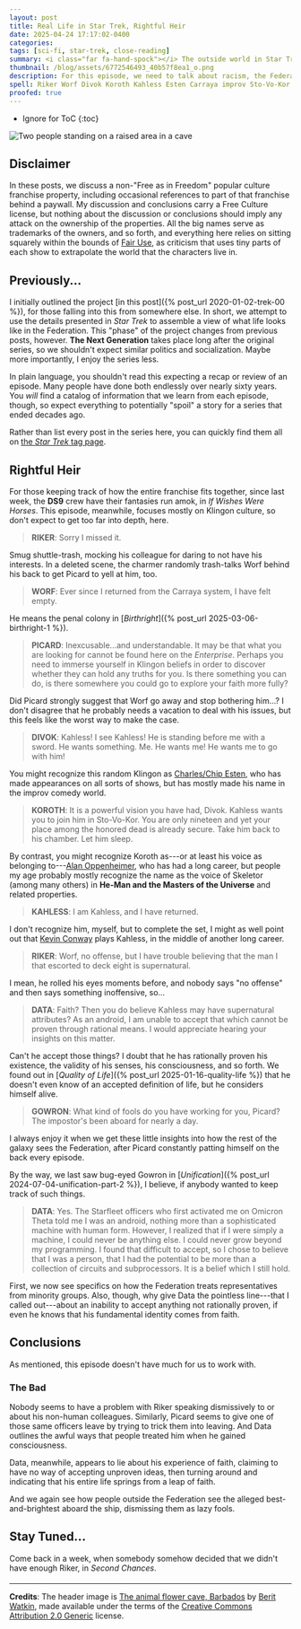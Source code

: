```yaml
---
layout: post
title: Real Life in Star Trek, Rightful Heir
date: 2025-04-24 17:17:02-0400
categories:
tags: [sci-fi, star-trek, close-reading]
summary: <i class="far fa-hand-spock"></i> The outside world in Star Trek
thumbnail: /blog/assets/6772546493_40b57f8ea1_o.png
description: For this episode, we need to talk about racism, the Federation's reputation, and a bit more that surprisingly doesn't include religion.
spell: Riker Worf Divok Koroth Kahless Esten Carraya improv Sto-Vo-Kor Skeletor Gowron Starfleet Berit Watkin
proofed: true
---
```


* Ignore for ToC
{:toc}

![Two people standing on a raised area in a cave](/blog/assets/6772546493_40b57f8ea1_o.png "Not Kahless, either one")

## Disclaimer

In these posts, we discuss a non-"Free as in Freedom" popular culture franchise property, including occasional references to part of that franchise behind a paywall.  My discussion and conclusions carry a Free Culture license, but nothing about the discussion or conclusions should imply any attack on the ownership of the properties.  All the big names serve as trademarks of the owners, and so forth, and everything here relies on sitting squarely within the bounds of [Fair Use](https://en.wikipedia.org/wiki/Fair_use), as criticism that uses tiny parts of each show to extrapolate the world that the characters live in.

## Previously...

I initially outlined the project [in this post]({% post_url 2020-01-02-trek-00 %}), for those falling into this from somewhere else.  In short, we attempt to use the details presented in *Star Trek* to assemble a view of what life looks like in the Federation.  This "phase" of the project changes from previous posts, however.  **The Next Generation** takes place long after the original series, so we shouldn't expect similar politics and socialization.  Maybe more importantly, I enjoy the series less.

In plain language, you shouldn't read this expecting a recap or review of an episode.  Many people have done both endlessly over nearly sixty years.  You *will* find a catalog of information that we learn from each episode, though, so expect everything to potentially "spoil" a story for a series that ended decades ago.

Rather than list every post in the series here, you can quickly find them all on [the *Star Trek* tag page](/blog/tag/star-trek/).

## Rightful Heir

For those keeping track of how the entire franchise fits together, since last week, the **DS9** crew have their fantasies run amok, in *If Wishes Were Horses*.  This episode, meanwhile, focuses mostly on Klingon culture, so don't expect to get too far into depth, here.

 > **RIKER**: Sorry I missed it.

Smug shuttle-trash, mocking his colleague for daring to not have his interests.  In a deleted scene, the charmer randomly trash-talks Worf behind his back to get Picard to yell at him, too.

 > **WORF**: Ever since I returned from the Carraya system, I have felt empty.

He means the penal colony in [*Birthright*]({% post_url 2025-03-06-birthright-1 %}).

 > **PICARD**: Inexcusable...and understandable. It may be that what you are looking for cannot be found here on the *Enterprise*. Perhaps you need to immerse yourself in Klingon beliefs in order to discover whether they can hold any truths for you. Is there something you can do, is there somewhere you could go to explore your faith more fully?

Did Picard strongly suggest that Worf go away and stop bothering him...?  I don't disagree that he probably needs a vacation to deal with his issues, but this feels like the worst way to make the case.

 > **DIVOK**: Kahless! I see Kahless! He is standing before me with a sword. He wants something. Me. He wants me! He wants me to go with him!

You might recognize this random Klingon as [Charles/Chip Esten](https://en.wikipedia.org/wiki/Charles_Esten), who has made appearances on all sorts of shows, but has mostly made his name in the improv comedy world.

 > **KOROTH**: It is a powerful vision you have had, Divok. Kahless wants you to join him in Sto-Vo-Kor. You are only nineteen and yet your place among the honored dead is already secure. Take him back to his chamber. Let him sleep.

By contrast, you might recognize Koroth as---or at least his voice as belonging to---[Alan Oppenheimer](https://en.wikipedia.org/wiki/Alan_Oppenheimer), who has had a long career, but people my age probably mostly recognize the name as the voice of Skeletor (among many others) in **He-Man and the Masters of the Universe** and related properties.

 > **KAHLESS**: I am Kahless, and I have returned.

I don't recognize him, myself, but to complete the set, I might as well point out that [Kevin Conway](https://en.wikipedia.org/wiki/Kevin_Conway_%28actor%29) plays Kahless, in the middle of another long career.

 > **RIKER**: Worf, no offense, but I have trouble believing that the man I that escorted to deck eight is supernatural.

I mean, he rolled his eyes moments before, and nobody says "no offense" and then says something inoffensive, so...

 > **DATA**: Faith? Then you do believe Kahless may have supernatural attributes? As an android, I am unable to accept that which cannot be proven through rational means. I would appreciate hearing your insights on this matter.

Can't he accept those things?  I doubt that he has rationally proven his existence, the validity of his senses, his consciousness, and so forth.  We found out in [*Quality of Life*]({% post_url 2025-01-16-quality-life %}) that he doesn't even know of an accepted definition of life, but he considers himself alive.

 > **GOWRON**: What kind of fools do you have working for you, Picard? The impostor's been aboard for nearly a day.

I always enjoy it when we get these little insights into how the rest of the galaxy sees the Federation, after Picard constantly patting himself on the back every episode.

By the way, we last saw bug-eyed Gowron in [*Unification*]({% post_url 2024-07-04-unification-part-2 %}), I believe, if anybody wanted to keep track of such things.

 > **DATA**: Yes. The Starfleet officers who first activated me on Omicron Theta told me I was an android, nothing more than a sophisticated machine with human form. However, I realized that if I were simply a machine, I could never be anything else. I could never grow beyond my programming. I found that difficult to accept, so I chose to believe that I was a person, that I had the potential to be more than a collection of circuits and subprocessors. It is a belief which I still hold.

First, we now see specifics on how the Federation treats representatives from minority groups.  Also, though, why give Data the pointless line---that I called out---about an inability to accept anything not rationally proven, if even he knows that his fundamental identity comes from faith.

## Conclusions

As mentioned, this episode doesn't have much for us to work with.

### The Bad

Nobody seems to have a problem with Riker speaking dismissively to or about his non-human colleagues.  Similarly, Picard seems to give one of those same officers leave by trying to trick them into leaving.  And Data outlines the awful ways that people treated him when he gained consciousness.

Data, meanwhile, appears to lie about his experience of faith, claiming to have no way of accepting unproven ideas, then turning around and indicating that his entire life springs from a leap of faith.

And we again see how people outside the Federation see the alleged best-and-brightest aboard the ship, dismissing them as lazy fools.

## Stay Tuned...

Come back in a week, when somebody somehow decided that we didn't have enough Riker, in *Second Chances*.

#### <i class="far fa-hand-spock"></i>

* * *

**Credits**: The header image is [The animal flower cave, Barbados](https://www.flickr.com/photos/9298216@N08/6772546493) by [Berit Watkin](https://www.flickr.com/photos/ben124/), made available under the terms of the [Creative Commons Attribution 2.0 Generic](https://creativecommons.org/licenses/by/2.0/) license.
